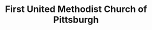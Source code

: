 ---
layout: repo
title: "First United Methodist Church of Pittsburgh"
id: 15008
permalink: repos/15008/
---